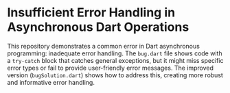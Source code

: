 # Insufficient Error Handling in Asynchronous Dart Operations

This repository demonstrates a common error in Dart asynchronous programming: inadequate error handling.  The `bug.dart` file shows code with a `try-catch` block that catches general exceptions, but it might miss specific error types or fail to provide user-friendly error messages.  The improved version (`bugSolution.dart`) shows how to address this, creating more robust and informative error handling.